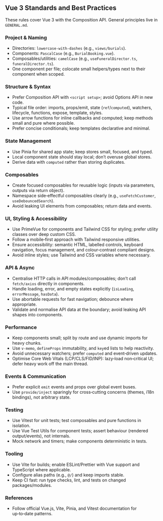## Vue 3 Standards and Best Practices

These rules cover Vue 3 with the Composition API. General principles live in `GENERAL.md`.

### Project & Naming
- Directories: `lowercase-with-dashes` (e.g., `views/burials`).
- Components: `PascalCase` (e.g., `BurialBooking.vue`).
- Composables/utilities: `camelCase` (e.g., `useFuneralDirector.ts`, `funeralDirector.ts`).
- One component per file; colocate small helpers/types next to their component when scoped.

### Structure & Syntax
- Prefer Composition API with `<script setup>`; avoid Options API in new code.
- Typical file order: imports, props/emit, state (`ref`/`computed`), watchers, lifecycle, functions, expose, template, styles.
- Use arrow functions for inline callbacks and computed; keep methods small and pure where possible.
- Prefer concise conditionals; keep templates declarative and minimal.

### State Management
- Use Pinia for shared app state; keep stores small, focused, and typed.
- Local component state should stay local; don’t overuse global stores.
- Derive data with `computed` rather than storing duplicates.

### Composables
- Create focused composables for reusable logic (inputs via parameters, outputs via return object).
- Namespace side‑effectful composables clearly (e.g., `useFetchCustomer`, `useDebouncedSearch`).
- Avoid leaking UI elements from composables; return data and events.

### UI, Styling & Accessibility
- Use PrimeVue for components and Tailwind CSS for styling; prefer utility classes over deep custom CSS.
- Follow a mobile‑first approach with Tailwind responsive utilities.
- Ensure accessibility: semantic HTML, labelled controls, keyboard navigation, focus management, and colour‑contrast compliant designs.
- Avoid inline styles; use Tailwind and CSS variables where necessary.

### API & Async
- Centralise HTTP calls in API modules/composables; don’t call `fetch/axios` directly in components.
- Handle loading, error, and empty states explicitly (`isLoading`, `errorMessage`, `hasData`).
- Use abortable requests for fast navigation; debounce where appropriate.
- Validate and normalise API data at the boundary; avoid leaking API shapes into components.

### Performance
- Keep components small; split by route and use dynamic imports for heavy chunks.
- Use `v-memo`, `defineProps` immutability, and `key`ed lists to help reactivity.
- Avoid unnecessary watchers; prefer `computed` and event‑driven updates.
- Optimise Core Web Vitals (LCP/CLS/FID/INP): lazy‑load non‑critical UI; defer heavy work off the main thread.

### Events & Communication
- Prefer explicit `emit` events and props over global event buses.
- Use `provide/inject` sparingly for cross‑cutting concerns (themes, i18n bindings), not arbitrary state.

### Testing
- Use Vitest for unit tests; test composables and pure functions in isolation.
- Use Vue Test Utils for component tests; assert behaviour (rendered output/events), not internals.
- Mock network and timers; make components deterministic in tests.

### Tooling
- Use Vite for builds; enable ESLint/Prettier with Vue support and TypeScript where applicable.
- Configure alias paths (e.g., `@/`) and keep imports stable.
- Keep CI fast: run type checks, lint, and tests on changed packages/modules.

### References
- Follow official Vue.js, Vite, Pinia, and Vitest documentation for up‑to‑date patterns.
